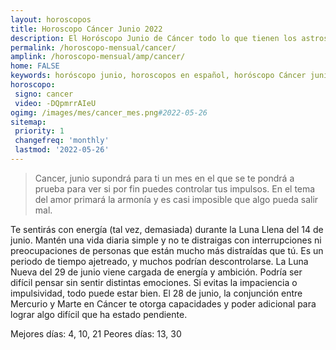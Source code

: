 ```yaml
---
layout: horoscopos
title: Horoscopo Cáncer Junio 2022
description: El Horóscopo Junio de Cáncer todo lo que tienen los astros preparados para este mes, amor, trabajo, familia. Todo sobre astrologia, tarot, predicciones. Horoscopo gratis en español, predicciones y astrología.
permalink: /horoscopo-mensual/cancer/
amplink: /horoscopo-mensual/amp/cancer/
home: FALSE
keywords: horóscopo junio, horoscopos en español, horóscopo Cáncer junio , horóscopo esperanza gracia, horoscop, horóscopos gratis, horoscopo Cáncer, Tarot, Astrologia, Zodíaco, Cáncer, horoscopo gratis, horoscopo del mes 
horoscopo:
 signo: cancer
 video: -DQpmrrAIeU
ogimg: /images/mes/cancer_mes.png#2022-05-26
sitemap:
 priority: 1
 changefreq: 'monthly'
 lastmod: '2022-05-26'
---
```



 > Cancer, junio supondrá para ti un mes en el que se te pondrá a prueba para ver si por fin puedes controlar tus impulsos. En el tema del amor primará la armonía y es casi imposible que algo pueda salir mal.



Te sentirás con energía (tal vez, demasiada) durante la Luna Llena del 14 de junio. Mantén una vida diaria simple y no te distraigas con interrupciones ni preocupaciones de personas que están mucho más distraídas que tú. Es un periodo de tiempo ajetreado, y muchos podrían descontrolarse. La Luna Nueva del 29 de junio viene cargada de energía y ambición. Podría ser difícil pensar sin sentir distintas emociones. Si evitas la impaciencia o impulsividad, todo puede estar bien. El 28 de junio, la conjunción entre Mercurio y Marte en Cáncer te otorga capacidades y poder adicional para lograr algo difícil que ha estado pendiente.

Mejores días: 4, 10, 21
Peores días: 13, 30